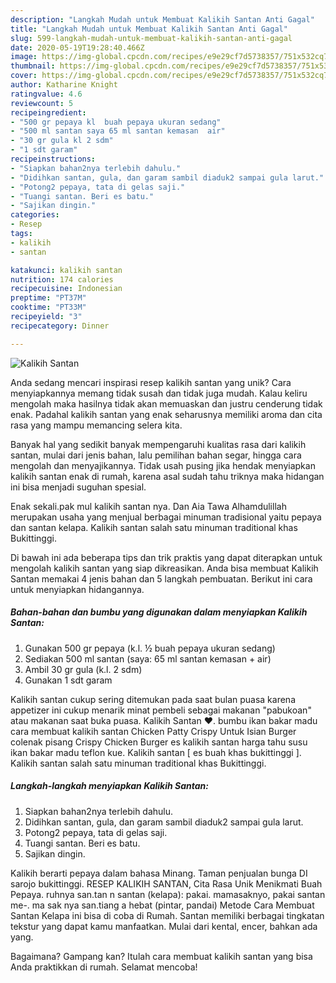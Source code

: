 ```yaml
---
description: "Langkah Mudah untuk Membuat Kalikih Santan Anti Gagal"
title: "Langkah Mudah untuk Membuat Kalikih Santan Anti Gagal"
slug: 599-langkah-mudah-untuk-membuat-kalikih-santan-anti-gagal
date: 2020-05-19T19:28:40.466Z
image: https://img-global.cpcdn.com/recipes/e9e29cf7d5738357/751x532cq70/kalikih-santan-foto-resep-utama.jpg
thumbnail: https://img-global.cpcdn.com/recipes/e9e29cf7d5738357/751x532cq70/kalikih-santan-foto-resep-utama.jpg
cover: https://img-global.cpcdn.com/recipes/e9e29cf7d5738357/751x532cq70/kalikih-santan-foto-resep-utama.jpg
author: Katharine Knight
ratingvalue: 4.6
reviewcount: 5
recipeingredient:
- "500 gr pepaya kl  buah pepaya ukuran sedang"
- "500 ml santan saya 65 ml santan kemasan  air"
- "30 gr gula kl 2 sdm"
- "1 sdt garam"
recipeinstructions:
- "Siapkan bahan2nya terlebih dahulu."
- "Didihkan santan, gula, dan garam sambil diaduk2 sampai gula larut."
- "Potong2 pepaya, tata di gelas saji."
- "Tuangi santan. Beri es batu."
- "Sajikan dingin."
categories:
- Resep
tags:
- kalikih
- santan

katakunci: kalikih santan 
nutrition: 174 calories
recipecuisine: Indonesian
preptime: "PT37M"
cooktime: "PT33M"
recipeyield: "3"
recipecategory: Dinner

---
```



![Kalikih Santan](https://img-global.cpcdn.com/recipes/e9e29cf7d5738357/751x532cq70/kalikih-santan-foto-resep-utama.jpg)

Anda sedang mencari inspirasi resep kalikih santan yang unik? Cara menyiapkannya memang tidak susah dan tidak juga mudah. Kalau keliru mengolah maka hasilnya tidak akan memuaskan dan justru cenderung tidak enak. Padahal kalikih santan yang enak seharusnya memiliki aroma dan cita rasa yang mampu memancing selera kita.

Banyak hal yang sedikit banyak mempengaruhi kualitas rasa dari kalikih santan, mulai dari jenis bahan, lalu pemilihan bahan segar, hingga cara mengolah dan menyajikannya. Tidak usah pusing jika hendak menyiapkan kalikih santan enak di rumah, karena asal sudah tahu triknya maka hidangan ini bisa menjadi suguhan spesial.

Enak sekali.pak mul kalikih santan nya. Dan Aia Tawa Alhamdulillah merupakan usaha yang menjual berbagai minuman tradisional yaitu pepaya dan santan kelapa. Kalikih santan salah satu minuman traditional khas Bukittinggi.


Di bawah ini ada beberapa tips dan trik praktis yang dapat diterapkan untuk mengolah kalikih santan yang siap dikreasikan. Anda bisa membuat Kalikih Santan memakai 4 jenis bahan dan 5 langkah pembuatan. Berikut ini cara untuk menyiapkan hidangannya.

<!--inarticleads1-->

##### Bahan-bahan dan bumbu yang digunakan dalam menyiapkan Kalikih Santan:

1. Gunakan 500 gr pepaya (k.l. ½ buah pepaya ukuran sedang)
1. Sediakan 500 ml santan (saya: 65 ml santan kemasan + air)
1. Ambil 30 gr gula (k.l. 2 sdm)
1. Gunakan 1 sdt garam


Kalikih santan cukup sering ditemukan pada saat bulan puasa karena appetizer ini cukup menarik minat pembeli sebagai makanan &#34;pabukoan&#34; atau makanan saat buka puasa. Kalikih Santan ❤. bumbu ikan bakar madu cara membuat kalikih santan Chicken Patty Crispy Untuk Isian Burger colenak pisang Crispy Chicken Burger es kalikih santan harga tahu susu ikan bakar madu teflon kue. Kalikih santan [ es buah khas bukittinggi ]. Kalikih santan salah satu minuman traditional khas Bukittinggi. 

<!--inarticleads2-->

##### Langkah-langkah menyiapkan Kalikih Santan:

1. Siapkan bahan2nya terlebih dahulu.
1. Didihkan santan, gula, dan garam sambil diaduk2 sampai gula larut.
1. Potong2 pepaya, tata di gelas saji.
1. Tuangi santan. Beri es batu.
1. Sajikan dingin.


Kalikih berarti pepaya dalam bahasa Minang. Taman penjualan bunga DI sarojo bukittinggi. RESEP KALIKIH SANTAN, Cita Rasa Unik Menikmati Buah Pepaya. ruhnya san.tan n santan (kelapa): pakai. mamasaknyo, pakai santan me-. ma sak nya san.tiang a hebat (pintar, pandai) Metode Cara Membuat Santan Kelapa ini bisa di coba di Rumah. Santan memiliki berbagai tingkatan tekstur yang dapat kamu manfaatkan. Mulai dari kental, encer, bahkan ada yang. 

Bagaimana? Gampang kan? Itulah cara membuat kalikih santan yang bisa Anda praktikkan di rumah. Selamat mencoba!

